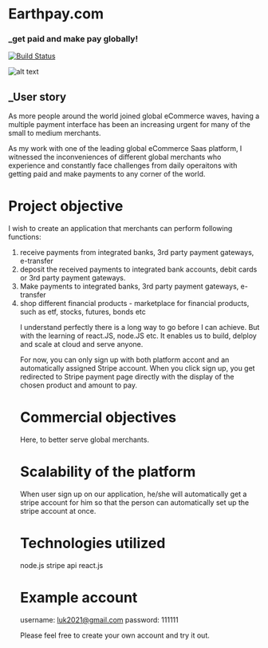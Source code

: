 # Earthpay.com
### _get paid and make pay globally!

[![Build Status](https://travis-ci.org/joemccann/dillinger.svg?branch=master)](https://travis-ci.org/joemccann/dillinger)

![alt text](https://drive.google.com/file/d/1NiwB5J20DTiQZEkrG7HVafCNozAjo9zR/view?usp=sharing)

## _User story
<p>As more people around the world joined global eCommerce waves, having a multiple payment interface has been an increasing urgent for many of the small to medium merchants. 

As my work with one of the leading global eCommerce Saas platform, I witnessed the inconveniences of different global merchants who experience and constantly face challenges from daily operaitons with getting paid and make payments to any corner of the world. </p>

# Project objective
I wish to create an application that merchants can perform following functions:
<ol>
<li>receive payments from integrated banks, 3rd party payment gateways, e-transfer</li>
<li>deposit the received payments to integrated bank accounts, debit cards or 3rd party payment gateways.</li>
<li>Make payments to integrated banks, 3rd party payment gateways, e-transfer</li>
<li>shop different financial products - marketplace for financial products, such as etf, stocks, futures, bonds etc</li>

<p>I understand perfectly there is a long way to go before I can achieve. But with the learning of react.JS, node.JS etc. It enables us to build, delploy and scale at cloud and serve anyone. </p>

<p>For now, you can only sign up with both platform accont and an automatically assigned Stripe account. When you click sign up, you get redirected to Stripe payment page directly with the display of the chosen product and amount to pay.</p>


# Commercial objectives
Here, to better serve global merchants. 

# Scalability of the platform

When user sign up on our application, he/she will automatically get a stripe account for him so that the person can automatically set up the stripe account at once.

# Technologies utilized
node.js
stripe api
react.js


# Example account
username: luk2021@gmail.com
password: 111111

Please feel free to create your own account and try it out.


